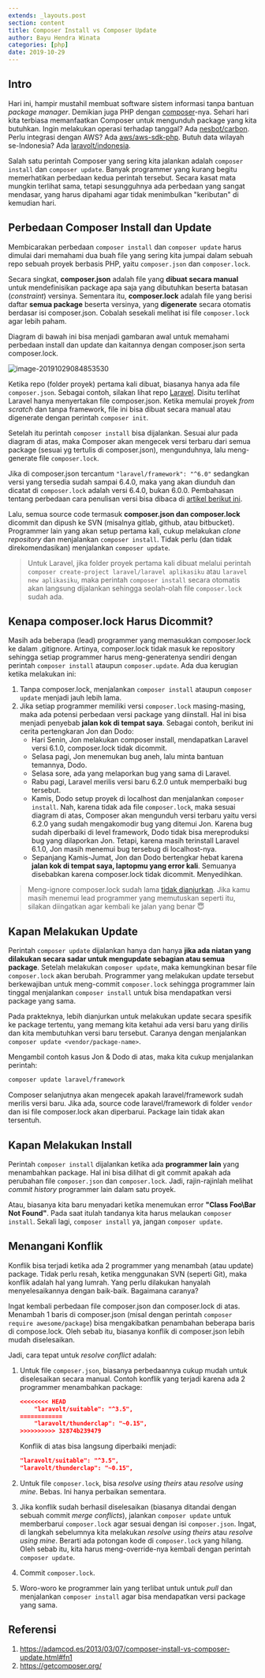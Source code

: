 ```yaml
---
extends: _layouts.post
section: content
title: Composer Install vs Composer Update
author: Bayu Hendra Winata
categories: [php]
date: 2019-10-29
---
```


## Intro

Hari ini, hampir mustahil membuat software sistem informasi tanpa bantuan *package manager*. Demikian juga PHP dengan [composer](https://getcomposer.org/)-nya. Sehari hari kita terbiasa memanfaatkan Composer untuk mengunduh package yang kita butuhkan. Ingin melakukan operasi terhadap tanggal? Ada [nesbot/carbon](https://packagist.org/packages/nesbot/carbon). Perlu integrasi dengan AWS? Ada [aws/aws-sdk-php](https://packagist.org/packages/aws/aws-sdk-php). Butuh data wilayah se-Indonesia? Ada [laravolt/indonesia](https://packagist.org/packages/laravolt/indonesia).

Salah satu perintah Composer yang sering kita jalankan adalah `composer install` dan `composer update`. Banyak programmer yang kurang begitu memerhatikan perbedaan kedua perintah tersebut. Secara kasat mata mungkin terlihat sama, tetapi sesungguhnya ada perbedaan yang sangat mendasar, yang harus dipahami agar tidak menimbulkan "keributan" di kemudian hari.

## Perbedaan Composer Install dan Update

Membicarakan perbedaan `composer install` dan `composer update` harus dimulai dari memahami dua buah file yang sering kita jumpai dalam sebuah repo sebuah proyek berbasis PHP, yaitu `composer.json` dan `composer.lock`.

Secara singkat, **composer.json** adalah file yang **dibuat secara manual** untuk mendefinisikan package apa saja yang dibutuhkan beserta batasan (*constraint*) versinya. Sementara itu, **composer.lock** adalah file yang berisi daftar **semua package** beserta versinya, yang **digenerate** secara otomatis berdasar isi composer.json. Cobalah sesekali melihat isi file `composer.lock` agar lebih paham.

Diagram di bawah ini bisa menjadi gambaran awal untuk memahami perbedaan install dan update dan kaitannya dengan composer.json serta composer.lock.

![image-20191029084853530](../assets/uploads/image-20191029084853530-2313736.png)

Ketika repo (folder proyek) pertama kali dibuat, biasanya hanya ada file `composer.json`.  Sebagai contoh, silakan lihat repo [Laravel](https://github.com/laravel/laravel). Disitu terlihat Laravel hanya menyertakan file composer.json. Ketika memulai proyek *from scratch* dan tanpa framework, file ini bisa dibuat secara manual atau digenerate dengan perintah `composer init`. 

Setelah itu perintah `composer install` bisa dijalankan. Sesuai alur pada diagram di atas, maka Composer akan mengecek versi terbaru dari semua package (sesuai yg tertulis di composer.json), mengunduhnya, lalu meng-generate file `composer.lock`. 

Jika di composer.json tercantum `"laravel/framework": "^6.0"` sedangkan versi yang tersedia sudah sampai 6.4.0, maka yang akan diunduh dan dicatat di `composer.lock` adalah versi 6.4.0, bukan 6.0.0. Pembahasan tentang perbedaan cara penulisan versi bisa dibaca di [artikel berikut ini](https://madewithlove.be/tilde-and-caret-constraints/).

Lalu, semua source code termasuk **composer.json dan composer.lock** dicommit dan dipush ke SVN (misalnya gitlab, github, atau bitbucket). Programmer lain yang akan setup pertama kali, cukup melakukan *clone repository* dan menjalankan `composer install`. Tidak perlu (dan tidak direkomendasikan) menjalankan `composer update`.

>  Untuk Laravel, jika folder proyek pertama kali dibuat melalui perintah `composer create-project laravel/laravel aplikasiku` atau `laravel new aplikasiku`, maka perintah `composer install` secara otomatis akan langsung dijalankan sehingga seolah-olah file `composer.lock` sudah ada.

## Kenapa composer.lock Harus Dicommit?

Masih ada beberapa (lead) programmer yang memasukkan composer.lock ke dalam .gitignore. Artinya, composer.lock tidak masuk ke repository sehingga setiap programmer harus meng-generatenya sendiri dengan perintah `composer install` ataupun `composer.update`. Ada dua kerugian ketika melakukan ini:

1. Tanpa composer.lock, menjalankan `composer install` ataupun `composer update` menjadi jauh lebih lama.
2. Jika setiap programmer memiliki versi `composer.lock` masing-masing, maka ada potensi perbedaan versi package yang diinstall. Hal ini bisa menjadi penyebab **jalan kok di tempat saya**. Sebagai contoh, berikut ini cerita pertengkaran Jon dan Dodo:
    - Hari Senin, Jon melakukan composer install, mendapatkan Laravel versi 6.1.0, composer.lock tidak dicommit.
    - Selasa pagi, Jon menemukan bug aneh, lalu minta bantuan temannya, Dodo.
    - Selasa sore, ada yang melaporkan bug yang sama di Laravel.
    - Rabu pagi, Laravel merilis versi baru 6.2.0 untuk memperbaiki bug tersebut.
    - Kamis, Dodo setup proyek di localhost dan menjalankan `composer install`. Nah, karena tidak ada file `composer.lock`, maka sesuai diagram di atas, Composer akan mengunduh versi terbaru yaitu versi 6.2.0 yang sudah mengakomodir bug yang ditemui Jon. Karena bug sudah diperbaiki di level framework, Dodo tidak bisa mereproduksi bug yang dilaporkan Jon. Tetapi, karena masih terinstall Laravel 6.1.0, Jon masih menemui bug tersebug di localhost-nya.
    - Sepanjang Kamis-Jumat, Jon dan Dodo bertengkar hebat karena **jalan kok di tempat saya, laptopmu yang error kali**. Semuanya disebabkan karena composer.lock tidak dicommit. Menyedihkan.

> Meng-ignore composer.lock sudah lama [tidak dianjurkan](https://getcomposer.org/doc/01-basic-usage.md#commit-your-composer-lock-file-to-version-control). Jika kamu masih menemui lead programmer yang memutuskan seperti itu, silakan diingatkan agar kembali ke jalan yang benar 😇

## Kapan Melakukan Update

Perintah `composer update` dijalankan hanya dan hanya **jika ada niatan yang dilakukan secara sadar untuk mengupdate sebagian atau semua package**. Setelah melakukan `composer update`, maka kemungkinan besar file `composer.lock` akan berubah. Programmer yang melakukan update tersebut berkewajiban untuk meng-commit `composer.lock` sehingga programmer lain tinggal menjalankan `composer install` untuk bisa mendapatkan versi package yang sama.

Pada prakteknya, lebih dianjurkan untuk melakukan update secara spesifik ke package tertentu, yang memang kita ketahui ada versi baru yang dirilis dan kita membutuhkan versi baru tersebut. Caranya dengan menjalankan `composer update <vendor/package-name>`.

Mengambil contoh kasus Jon & Dodo di atas, maka kita cukup menjalankan perintah:

```bash
composer update laravel/framework
```

Composer selanjutnya akan mengecek apakah laravel/framework sudah merilis versi baru. Jika ada, source code laravel/framework di folder `vendor` dan isi file composer.lock akan diperbarui. Package lain tidak akan tersentuh. 

## Kapan Melakukan Install

Perintah `composer install` dijalankan ketika ada **programmer lain** yang menambahkan package. Hal ini bisa dilihat di git commit apakah ada perubahan file `composer.json` dan `composer.lock`. Jadi, rajin-rajinlah melihat *commit history* programmer lain dalam satu proyek.

Atau, biasanya kita baru menyadari ketika menemukan error **"Class Foo\Bar Not Found"**. Pada saat itulah tandanya kita harus melaukan `composer install`. Sekali lagi, `composer install` ya, jangan `composer update`.

## Menangani Konflik

Konflik bisa terjadi ketika ada 2 programmer yang menambah (atau update) package. Tidak perlu resah, ketika menggunakan SVN (seperti Git), maka konflik adalah hal yang lumrah. Yang perlu dilakukan hanyalah menyelesaikannya dengan baik-baik. Bagaimana caranya?

Ingat kembali perbedaan file composer.json dan composer.lock di atas. Menambah 1 baris di composer.json (misal dengan perintah `composer require awesome/package`) bisa mengakibatkan penambahan beberapa baris di compose.lock. Oleh sebab itu, biasanya konflik di composer.json lebih mudah diselesaikan.

Jadi, cara tepat untuk *resolve conflict* adalah:

1. Untuk file `composer.json`, biasanya perbedaannya cukup mudah untuk diselesaikan secara manual. Contoh konflik yang terjadi karena ada 2 programmer menambahkan package:

    ```json
    <<<<<<<< HEAD
        "laravolt/suitable": "^3.5",
    ============
        "laravolt/thunderclap": "~0.15",
    >>>>>>>>>> 32874b239479
    ```

    Konflik di atas bisa langsung diperbaiki menjadi:

    ```json
    "laravolt/suitable": "^3.5",
    "laravolt/thunderclap": "~0.15",
    ```

    

2. Untuk file `composer.lock`, bisa *resolve using theirs* atau *resolve using mine*. Bebas. Ini hanya perbaikan sementara.

3. Jika konflik sudah berhasil diselesaikan (biasanya ditandai dengan sebuah commit *merge conflicts*), jalankan  `composer update` untuk memberbarui `composer.lock` agar sesuai dengan isi `composer.json`. Ingat, di langkah sebelumnya kita melakukan *resolve using theirs* atau *resolve using mine*. Berarti ada potongan kode di `composer.lock` yang hilang. Oleh sebab itu, kita harus meng-override-nya kembali dengan perintah `composer update`.

4. Commit `composer.lock`.

5. Woro-woro ke programmer lain yang terlibat untuk untuk *pull* dan menjalankan `composer install` agar bisa mendapatkan versi package yang sama.



## Referensi

1. https://adamcod.es/2013/03/07/composer-install-vs-composer-update.html#fn1
2. https://getcomposer.org/